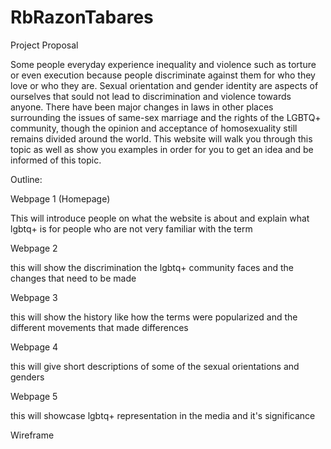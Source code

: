 # RbRazonTabares
Project Proposal 

Some people everyday experience inequality and violence such as torture or even execution because people discriminate against them for who they love or who they are. Sexual orientation and gender identity are aspects of ourselves that sould not lead to discrimination and violence towards anyone. There have been major changes in laws in other places surrounding the issues of same-sex marriage and the rights of the LGBTQ+ community, though the opinion and acceptance of homosexuality still remains divided around the world. This website will walk you through this topic as well as show you examples in order for you to get an idea and be informed of this topic.

Outline:

Webpage 1 (Homepage)

This will introduce people on what the website is about and explain what lgbtq+ is for people who are not very familiar with the term

Webpage 2

this will show the discrimination the lgbtq+ community faces and the changes that need to be made

Webpage 3

this will show the history like how the terms were popularized and the different movements that made differences

Webpage 4

this will give short descriptions of some of the sexual orientations and genders

Webpage 5

this will showcase lgbtq+ representation in the media and it's significance

Wireframe
